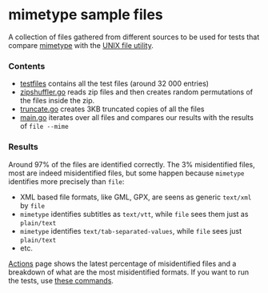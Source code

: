 #  mimetype sample files

A collection of files gathered from different sources to be used for tests that
compare [mimetype](https://github.com/gabriel-vasile/mimetype/) with the
[UNIX file utility](https://en.wikipedia.org/wiki/File_(command)).


### Contents
- [testfiles](testfiles) contains all the test files (around 32 000 entries)
- [zipshuffler.go](zipshuffler.go) reads zip files and then creates random
permutations of the files inside the zip.
- [truncate.go](truncate.go) creates 3KB truncated copies of all the files
- [main.go](main.go) iterates over all files and compares our results with the
results of `file --mime`


### Results
Around 97% of the files are identified correctly. The 3% misidentified files,
most are indeed misidentified files, but some happen because `mimetype`
identifies more precisely than `file`:
- XML based file formats, like GML, GPX, are seens as generic `text/xml` by `file`
- `mimetype` identifies subtitles as `text/vtt`, while `file` sees them just as `plain/text`
- `mimetype` identifies `text/tab-separated-values`, while `file` sees just `plain/text`
- etc.
 
[Actions](https://github.com/gabriel-vasile/mimetype_samples/actions) page shows
the latest percentage of misidentified files and a breakdown of what are the
most misidentified formats.
If you want to run the tests, use [these commands](https://github.com/gabriel-vasile/mimetype_samples/blob/ee7f11cdc202944593a61ba0c675183b797a11ba/.github/workflows/test.yml#L30-L32).
